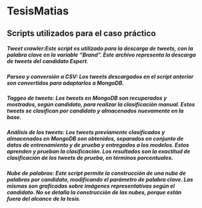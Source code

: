 # TesisMatias

## Scripts utilizados para el caso práctico

##### Tweet crawler:Este script es utilizado para la descarga de tweets, con la palabra clave en la variable “Brand”. Este archivo representa la descarga de tweets del candidato Espert.

##### Parseo y conversión a CSV: Los tweets descargados en el script anterior son convertidos para adaptarlos a MongoDB.

##### Taggeo de tweets: Los tweets en MongoDB son recuperados y mostrados, según candidato, para realizar la clasificación manual. Estos tweets se clasifican por candidato y almacenados nuevamente en la base.

##### Análisis de los tweets: Los tweets previamente clasificados y almacenados en MongoDB son obtenidos, separados en conjunto de datos de entrenamiento y de prueba y entregados a los modelos. Estos aprenden y prueban la clasificación. Los resultados son la exactitud de clasificación de los tweets de prueba, en términos porcentuales.

##### Nube de palabras: Este script permite la construcción de una nube de palabras por candidato, modificando el parámetro de palabra clave. Las mismas son graficadas sobre imágenes representativas según el candidato. No se detalla la construcción de las nubes, porque están fuera del alcance de la tesis.
